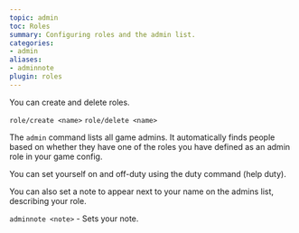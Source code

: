 ```yaml
---
topic: admin
toc: Roles
summary: Configuring roles and the admin list.
categories:
- admin
aliases:
- adminnote
plugin: roles
---
```

You can create and delete roles.

`role/create <name>`
`role/delete <name>`

The `admin` command lists all game admins.  It automatically finds people based on whether they have one of the roles you have defined as an admin role in your game config.  

You can set yourself on and off-duty using the duty command (help duty).

You can also set a note to appear next to your name on the admins list, describing your role.

`adminnote <note>` - Sets your note.
